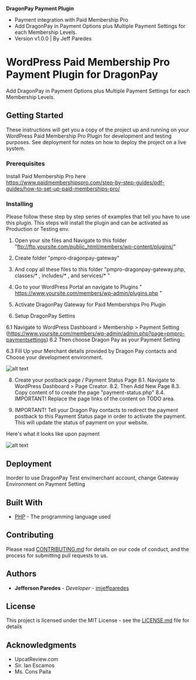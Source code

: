 **DragonPay Payment Plugin** 

* Payment integration with Paid Membership Pro
* Add DragonPay in Payment Options plus Multiple Payment Settings for each Membership Levels.
* Version v1.0.0 | By Jeff Paredes

# WordPress Paid Membership Pro Payment Plugin for DragonPay

Add DragonPay in Payment Options plus Multiple Payment Settings for each Membership Levels.

## Getting Started

These instructions will get you a copy of the project up and running on your WordPress Paid Membership Pro Plugin for development and testing purposes. See deployment for notes on how to deploy the project on a live system.

### Prerequisites

Install Paid Membership Pro 
here https://www.paidmembershipspro.com/step-by-step-guides/pdf-guides/how-to-set-up-paid-memberships-pro/


### Installing

Please follow these step by step series of examples that tell you have to use this plugin.
This steps will install the plugin and can be activated as Production or Testing env.

1. Open your site files and Navigate to this folder "ftp://ftp.yoursite.com/public_html/members/wp-content/plugins/"

2. Create folder  "pmpro-dragonpay-gateway"

3. And copy all these files to this folder "pmpro-dragonpay-gateway.php, classes/* , includes/* , and services/* "

4. Go to your WordPress Portal an navigate to Plugins " https://www.yoursite.com/members/wp-admin/plugins.php "

5. Activate DragonPay Gateway for Paid Memberships Pro Plugin

6. Setup DragonPay Settins

6.1 Navigate to WordPress Dashboard > Membership > Payment Setting (https://www.yoursite.com/members/wp-admin/admin.php?page=pmpro-paymentsettings)
6.2 Then choose Dragon Pay as your Payment Setting

6.3 Fill Up your Merchant details provided by Dragon Pay contacts and Choose your development environment.

![alt text](https://raw.githubusercontent.com/imjeffparedes/pmpro-dragonpay-gateway/images/payment-settings.png)

8. Create your postback page / Payment Status Page
8.1. Navigate to  WordPress Dashboard > Page Creator.
8.2. Then Add New Page
8.3. Copy content of to create the page "payment-status.php"
8.4. IMPORTANT! Replace the page links of the content on TODO area.

9. IMPORTANT! Tell your Dragon Pay contacts to redirect the payment postback to this Payment Status page in order to activate the payment. This will update the status of payment on your website.

Here's what it looks like upon payment

![alt text](https://raw.githubusercontent.com/imjeffparedes/pmpro-dragonpay-gateway/images/payment-demo.png)

## Deployment

Inorder to use DragonPay Test env/merchant account, change Gateway Environment on Payment Setting

## Built With

* [PHP](http://php.net/manual/en/intro-whatis.php) - The programming language used

## Contributing

Please read [CONTRIBUTING.md](https://gist.github.com/PurpleBooth/b24679402957c63ec426) for details on our code of conduct, and the process for submitting pull requests to us.

## Authors

* **Jefferson Paredes** - *Developer* - [imjeffparedes](https://github.com/imjeffparedes/)

## License

This project is licensed under the MIT License - see the [LICENSE.md](LICENSE.md) file for details

## Acknowledgments

* UpcatReview.com
* Sir. Ian Escamos
* Ms. Cons Paita